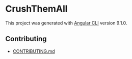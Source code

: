 # CrushThemAll

This project was generated with [Angular CLI](https://github.com/angular/angular-cli) version 9.1.0.

## Contributing

* [CONTRIBUTING.md](CONTRIBUTING.md)
